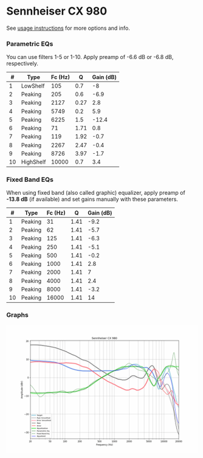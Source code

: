 # Sennheiser CX 980
See [usage instructions](https://github.com/jaakkopasanen/AutoEq#usage) for more options and info.

### Parametric EQs
You can use filters 1-5 or 1-10. Apply preamp of -6.6 dB or -6.8 dB, respectively.

|   # | Type      |   Fc (Hz) |    Q |   Gain (dB) |
|-----|-----------|-----------|------|-------------|
|   1 | LowShelf  |       105 | 0.7  |        -8   |
|   2 | Peaking   |       205 | 0.6  |        -6.9 |
|   3 | Peaking   |      2127 | 0.27 |         2.8 |
|   4 | Peaking   |      5749 | 0.2  |         5.9 |
|   5 | Peaking   |      6225 | 1.5  |       -12.4 |
|   6 | Peaking   |        71 | 1.71 |         0.8 |
|   7 | Peaking   |       119 | 1.92 |        -0.7 |
|   8 | Peaking   |      2267 | 2.47 |        -0.4 |
|   9 | Peaking   |      8726 | 3.97 |        -1.7 |
|  10 | HighShelf |     10000 | 0.7  |         3.4 |

### Fixed Band EQs
When using fixed band (also called graphic) equalizer, apply preamp of **-13.8 dB** (if available) and set gains manually with these parameters.

|   # | Type    |   Fc (Hz) |    Q |   Gain (dB) |
|-----|---------|-----------|------|-------------|
|   1 | Peaking |        31 | 1.41 |        -9.2 |
|   2 | Peaking |        62 | 1.41 |        -5.7 |
|   3 | Peaking |       125 | 1.41 |        -6.3 |
|   4 | Peaking |       250 | 1.41 |        -5.1 |
|   5 | Peaking |       500 | 1.41 |        -0.2 |
|   6 | Peaking |      1000 | 1.41 |         2.8 |
|   7 | Peaking |      2000 | 1.41 |         7   |
|   8 | Peaking |      4000 | 1.41 |         2.4 |
|   9 | Peaking |      8000 | 1.41 |        -3.2 |
|  10 | Peaking |     16000 | 1.41 |        14   |

### Graphs
![](./Sennheiser%20CX%20980.png)
